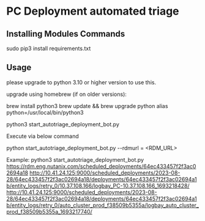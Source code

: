 # PC Deployment automated triage

## Installing Modules Commands
sudo pip3 install requirements.txt

## Usage
please upgrade to python  3.10 or higher version to use this.

upgrade using homebrew (if on older versions): 

brew install python3
brew update && brew upgrade python
alias python=/usr/local/bin/python3

python3 start_autotriage_deployment_bot.py

Execute via below command

python start_autotriage_deployment_bot.py --rdmurl = <RDM_URL>


Example:
 python3 start_autotriage_deployment_bot.py https://rdm.eng.nutanix.com/scheduled_deployments/64ec433457f2f3ac02694a18 http://10.41.24.125:9000/scheduled_deployments/2023-08-28/64ec433457f2f3ac02694a18/deployments/64ec433457f2f3ac02694a1b/entity_logs/retry_0/10.37.108.166/logbay_PC-10.37.108.166_1693218428/ http://10.41.24.125:9000/scheduled_deployments/2023-08-28/64ec433457f2f3ac02694a18/deployments/64ec433457f2f3ac02694a1b/entity_logs/retry_0/auto_cluster_prod_f38509b5355a/logbay_auto_cluster_prod_f38509b5355a_1693217740/